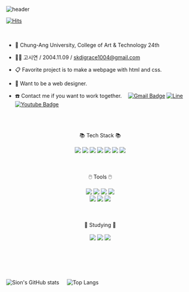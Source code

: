 ![header](https://capsule-render.vercel.app/api?type=waving&color=0:feb0ab,100:f5eded&height=250&section=header&text=Sion's%20Github&animation=fadeIn&fontColor=ffffff&fontSize=70&fontAlign=50&fontAlignY=41)

[![Hits](https://hits.seeyoufarm.com/api/count/incr/badge.svg?url=https%3A%2F%2Fgithub.com%2Fskdigrace04&count_bg=%23000000&title_bg=%23FFBAB6&icon=github.svg&icon_color=%23FFFFFF&title=+TODAY+%2F+TOTAL&edge_flat=true)](https://hits.seeyoufarm.com)

ㅤ
- 🏫 Chung-Ang University, College of Art & Technology 24th
- 💁‍♀️ 고시연 / 2004.11.09 / skdigrace1004@gmail.com
- 📋 Favorite project is to make a webpage with html and css.
- 🚩 Want to be a web designer.
  
- ☎️ Contact me if you want to work together.ㅤ
  [![Gmail Badge](https://img.shields.io/badge/Gmail-d14836?style=flat-square&logo=Gmail&logoColor=white&link=mailto:skdigrace1004@gmail.com)](mailto:skdigrace1004@gmail.com)
  [![Line](https://img.shields.io/badge/Line-00C300?style=flat-style&logo=line&logoColor=white&link=https://line.me/ti/p/EKirDgp30A)](https://line.me/ti/p/EKirDgp30A)
  [![Youtube Badge](https://img.shields.io/badge/Youtube-ff0000?style=flat-square&logo=youtube&link=https://www.youtube.com/@%EC%97%B0-c8l)](https://www.youtube.com/@%EC%97%B0-c8l)
  

<div align = center>
  <br>
  <br>
  <br>
  📚‎ Tech Stack 📚
  <br>
  <br>
  <img src=https://img.shields.io/badge/django-%23092E20.svg?style=flat-square&logo=django&logoColor=white>
  <img src=https://img.shields.io/badge/python-3670A0?style=flat-square&logo=python&logoColor=white>
  <img src=https://img.shields.io/badge/css3-%231572B6.svg?style=flat-square&logo=css3&logoColor=white>
  <img src=https://img.shields.io/badge/html5-%23E34F26.svg?style=flat-square&logo=html5&logoColor=white>
  <img src=https://img.shields.io/badge/c++-%2300599C.svg?style=flat-square&logo=c%2B%2B&logoColor=white>
  <img src=https://img.shields.io/badge/c-%2300599C.svg?style=flat-square&logo=c&logoColor=white>
  <img src=https://img.shields.io/badge/github-181717?style=flat-square&logo=github&logoColor=white>
  <br>
  <br>
  <br>
  <br>
  🖱️ Tools 🖱️
  <br>
  <br>
  <img src=https://img.shields.io/badge/Visual%20Studio-5C2D91.svg?style=flat-square&logo=visual-studio&logoColor=white>
  <img src=https://img.shields.io/badge/Visual%20Studio%20Code-0078d7.svg?style=flat-square&logo=visual-studio-code&logoColor=white>
  <img src=https://img.shields.io/badge/Microsoft_Office-D83B01?style=flat-square&logo=microsoft-office&logoColor=white>
  <img src=https://img.shields.io/badge/pycharm-143?style=flat-square&logo=pycharm&logoColor=white&color=black&labelColor=green>
  <br>
  <img src=https://img.shields.io/badge/Adobe%20Premiere%20Pro-9999FF.svg?style=flat-square&logo=Adobe%20Premiere%20Pro&logoColor=white>
  <img src=https://img.shields.io/badge/Adobe%20photoshop-%2331A8FF.svg?style=flat-square&logo=Adobe%20photoshop&logoColor=white>
  <img src=https://img.shields.io/badge/Adobe%20illustrator-%23FF9A00.svg?style=flat-square&logo=Adobe%20illustrator&logoColor=white>
  <br>
  <br>
  <br>
  <br>
  📖 Studying 📖
  <br>
  <br>
  <img src=https://img.shields.io/badge/c%23-%23239120.svg?style=flat-square&logo=csharp&logoColor=white>
  <img src=https://img.shields.io/badge/javascript-%23323330.svg?style=flat-square&logo=javascript&logoColor=white>
  <img src=https://img.shields.io/badge/java-%23ED8B00.svg?style=flat-square&logo=openjdk&logoColor=white>
  <br>
  <br>
  <br>
  <br>
  <br>
  <br>
</div>

  

  
![Sion's GitHub stats](https://github-readme-stats.vercel.app/api?username=skdigrace04&show_icons=true&bg_color=DEG,ffe9d5,ffcdca&title_color=ff849c&text_color=ffffff&icon_color=ff849c&border_color=ff849c)
ㅤ
![Top Langs](https://github-readme-stats.vercel.app/api/top-langs/?username=skdigrace04&bg_color=DEG,ffe9d5,ffcdca&title_color=ff849c&text_color=ffffff&icon_color=ff849c&border_color=ff849c)
<!--
**skdigrace04/skdigrace04** is a ✨ _special_ ✨ repository because its `README.md` (this file) appears on your GitHub profile.

Here are some ideas to get you started:

- 🔭 I’m currently working on ...
- 🌱 I’m currently learning ...
- 👯 I’m looking to collaborate on ...
- 🤔 I’m looking for help with ...
- 💬 Ask me about ...
- 📫 How to reach me: ...
- 😄 Pronouns: ...
- ⚡ Fun fact: ...
-->
